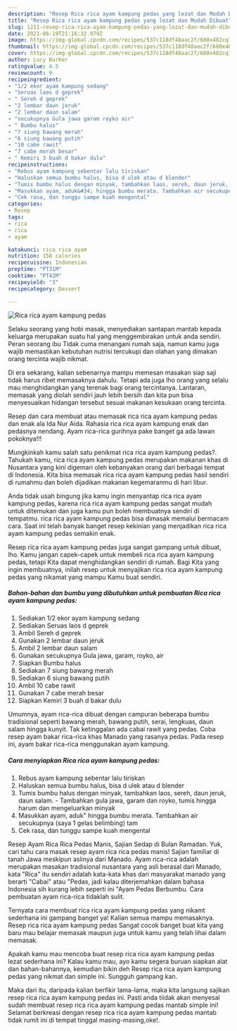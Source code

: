 ```yaml
---
description: "Resep Rica rica ayam kampung pedas yang lezat dan Mudah Dibuat"
title: "Resep Rica rica ayam kampung pedas yang lezat dan Mudah Dibuat"
slug: 1211-resep-rica-rica-ayam-kampung-pedas-yang-lezat-dan-mudah-dibuat
date: 2021-06-19T21:16:32.979Z
image: https://img-global.cpcdn.com/recipes/537c118df48aac2f/680x482cq70/rica-rica-ayam-kampung-pedas-foto-resep-utama.jpg
thumbnail: https://img-global.cpcdn.com/recipes/537c118df48aac2f/680x482cq70/rica-rica-ayam-kampung-pedas-foto-resep-utama.jpg
cover: https://img-global.cpcdn.com/recipes/537c118df48aac2f/680x482cq70/rica-rica-ayam-kampung-pedas-foto-resep-utama.jpg
author: Lucy Barker
ratingvalue: 4.5
reviewcount: 9
recipeingredient:
- "1/2 ekor ayam kampung sedang"
- "Seruas laos d geprek"
- " Sereh d geprek"
- "2 lembar daun jeruk"
- "2 lembar daun salam"
- "secukupnya Gula jawa garam royko air"
- " Bumbu halus"
- "7 siung bawang merah"
- "6 siung bawang putih"
- "10 cabe rawit"
- "7 cabe merah besar"
- " Kemiri 3 buah d bakar dulu"
recipeinstructions:
- "Rebus ayam kampung sebentar lalu tiriskan"
- "Haluskan semua bumbu halus, bisa d ulek atau d blender"
- "Tumis bumbu halus dengan minyak, tambahkan laos, sereh, daun jeruk, daun salam. Tambahkan gula jawa, garam dan royko, tumis hingga harum dan mengeluarkan minyak"
- "Masukkan ayam, aduk&#34; hingga bumbu merata. Tambahkan air secukupnya (saya 1 gelas belimbing) tam"
- "Cek rasa, dan tunggu sampe kuah mengental"
categories:
- Resep
tags:
- rica
- rica
- ayam

katakunci: rica rica ayam 
nutrition: 158 calories
recipecuisine: Indonesian
preptime: "PT31M"
cooktime: "PT42M"
recipeyield: "3"
recipecategory: Dessert

---
```



![Rica rica ayam kampung pedas](https://img-global.cpcdn.com/recipes/537c118df48aac2f/680x482cq70/rica-rica-ayam-kampung-pedas-foto-resep-utama.jpg)

Selaku seorang yang hobi masak, menyediakan santapan mantab kepada keluarga merupakan suatu hal yang menggembirakan untuk anda sendiri. Peran seorang ibu Tidak cuma menangani rumah saja, namun kamu juga wajib memastikan kebutuhan nutrisi tercukupi dan olahan yang dimakan orang tercinta wajib nikmat.

Di era  sekarang, kalian sebenarnya mampu memesan masakan siap saji tidak harus ribet memasaknya dahulu. Tetapi ada juga lho orang yang selalu mau menghidangkan yang terenak bagi orang tercintanya. Lantaran, memasak yang diolah sendiri jauh lebih bersih dan kita pun bisa menyesuaikan hidangan tersebut sesuai makanan kesukaan orang tercinta. 

Resep dan cara membuat atau memasak rica rica ayam kampung pedas dan enak ala Ida Nur Aida. Rahasia rica rica ayam kampung enak dan pedasnya nendang. Ayam rica-rica gurihnya pake banget ga ada lawan pokoknya!!!

Mungkinkah kamu salah satu penikmat rica rica ayam kampung pedas?. Tahukah kamu, rica rica ayam kampung pedas merupakan makanan khas di Nusantara yang kini digemari oleh kebanyakan orang dari berbagai tempat di Indonesia. Kita bisa memasak rica rica ayam kampung pedas hasil sendiri di rumahmu dan boleh dijadikan makanan kegemaranmu di hari libur.

Anda tidak usah bingung jika kamu ingin menyantap rica rica ayam kampung pedas, karena rica rica ayam kampung pedas sangat mudah untuk ditemukan dan juga kamu pun boleh membuatnya sendiri di tempatmu. rica rica ayam kampung pedas bisa dimasak memalui bermacam cara. Saat ini telah banyak banget resep kekinian yang menjadikan rica rica ayam kampung pedas semakin enak.

Resep rica rica ayam kampung pedas juga sangat gampang untuk dibuat, lho. Kamu jangan capek-capek untuk membeli rica rica ayam kampung pedas, tetapi Kita dapat menghidangkan sendiri di rumah. Bagi Kita yang ingin membuatnya, inilah resep untuk menyajikan rica rica ayam kampung pedas yang nikamat yang mampu Kamu buat sendiri.

<!--inarticleads1-->

##### Bahan-bahan dan bumbu yang dibutuhkan untuk pembuatan Rica rica ayam kampung pedas:

1. Sediakan 1/2 ekor ayam kampung sedang
1. Sediakan Seruas laos d geprek
1. Ambil  Sereh d geprek
1. Gunakan 2 lembar daun jeruk
1. Ambil 2 lembar daun salam
1. Gunakan secukupnya Gula jawa, garam, royko, air
1. Siapkan  Bumbu halus
1. Sediakan 7 siung bawang merah
1. Sediakan 6 siung bawang putih
1. Ambil 10 cabe rawit
1. Gunakan 7 cabe merah besar
1. Siapkan  Kemiri 3 buah d bakar dulu


Umumnya, ayam rica-rica dibuat dengan campuran beberapa bumbu tradisional seperti bawang merah, bawang putih, serai, lengkuas, daun salam hingga kunyit. Tak ketinggalan ada cabai rawit yang pedas. Coba resep ayam bakar rica-rica khas Manado yang rasanya pedas. Pada resep ini, ayam bakar rica-rica menggunakan ayam kampung. 

<!--inarticleads2-->

##### Cara menyiapkan Rica rica ayam kampung pedas:

1. Rebus ayam kampung sebentar lalu tiriskan
1. Haluskan semua bumbu halus, bisa d ulek atau d blender
1. Tumis bumbu halus dengan minyak, tambahkan laos, sereh, daun jeruk, daun salam. - Tambahkan gula jawa, garam dan royko, tumis hingga harum dan mengeluarkan minyak
1. Masukkan ayam, aduk&#34; hingga bumbu merata. Tambahkan air secukupnya (saya 1 gelas belimbing) tam
1. Cek rasa, dan tunggu sampe kuah mengental


Resep Ayam Rica Rica Pedas Manis, Sajian Sedap di Bulan Ramadan. Yuk, cari tahu cara masak resep ayam rica rica pedas manis! Sajian familiar di tanah Jawa meskipun aslinya dari Manado. Ayam rica-rica adalah merupakan masakan tradisional nusantara yang asli berasal dari Manado, kata &#34;Rica&#34; itu sendiri adalah kata-kata khas dari masyarakat manado yang berarti &#34;Cabai&#34; atau &#34;Pedas, jadi kalau diterjemahkan dalam bahasa Indonesia sih kurang lebih seperti ini &#34;Ayam Pedas Berbumbu. Cara pembuatan ayam rica-rica tidaklah sulit. 

Ternyata cara membuat rica rica ayam kampung pedas yang nikamt sederhana ini gampang banget ya! Kalian semua mampu memasaknya. Resep rica rica ayam kampung pedas Sangat cocok banget buat kita yang baru mau belajar memasak maupun juga untuk kamu yang telah lihai dalam memasak.

Apakah kamu mau mencoba buat resep rica rica ayam kampung pedas lezat sederhana ini? Kalau kamu mau, ayo kamu segera buruan siapkan alat dan bahan-bahannya, kemudian bikin deh Resep rica rica ayam kampung pedas yang nikmat dan simple ini. Sungguh gampang kan. 

Maka dari itu, daripada kalian berfikir lama-lama, maka kita langsung sajikan resep rica rica ayam kampung pedas ini. Pasti anda tiidak akan menyesal sudah membuat resep rica rica ayam kampung pedas mantab simple ini! Selamat berkreasi dengan resep rica rica ayam kampung pedas mantab tidak rumit ini di tempat tinggal masing-masing,oke!.

